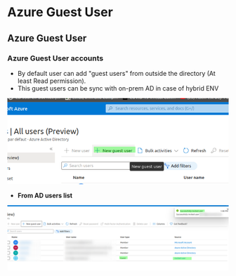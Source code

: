 # Azure Guest User

## Azure Guest User

### Azure Guest User accounts

* By default user can add "guest users" from outside the directory \(At least Read permission\).
* This guest users can be sync with on-prem AD in case of hybrid ENV

![](../../../../../.gitbook/assets/d6d76b87d34c4070a1e95e708b40b6fb.png)

* **From AD users list**

![](../../../../../.gitbook/assets/e6d3aaa764b642af8773b564b3fc6cbd.png)

